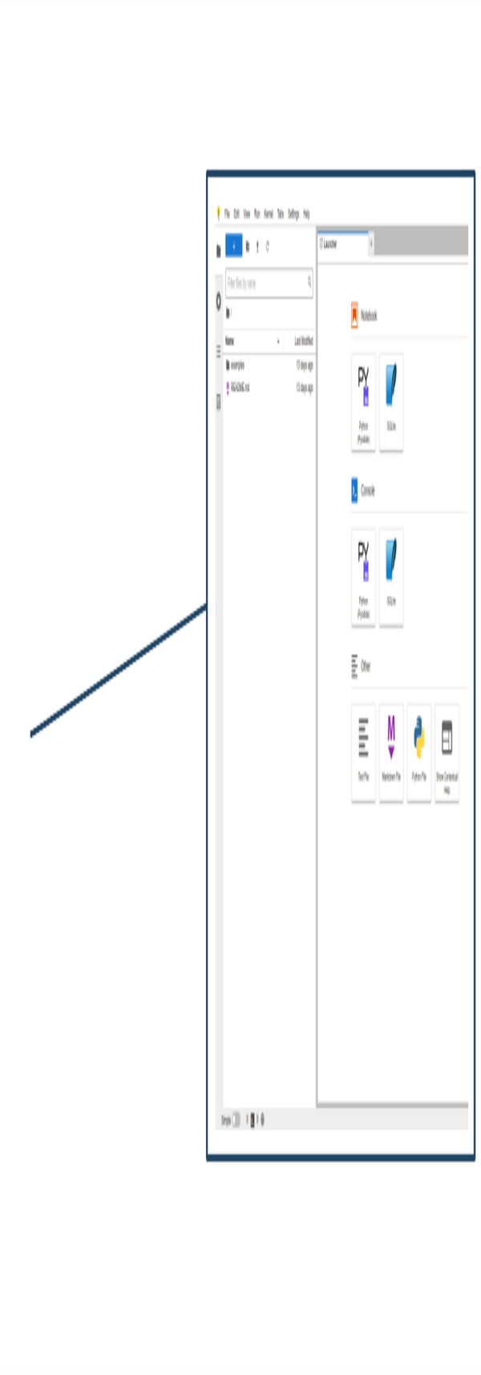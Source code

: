 ```yaml
---
title: PyNoon Week 1
---
```


### Welcome! Get ready for PyNoon:

<div style="font-size: 0.8em;">

<img src="img/jupyterlite-demo.png" style="position: absolute; right: 0px; top: 45px; height: 68%;">

* Connect to the WiFi (see whiteboard)
* Check you can access:
  * [pynoon.slack.com](https://pynoon.slack.com)
  * [pynoon.github.io/jupyterlite](https://pynoon.github.io/jupyterlite)
  * [futurecoder.io](https://futurecoder.io/)<br>(feel free to get started)
* If you need help, ask a neighbour or<br>a helper wearing a lanyard
* **Once everyone's ready, we'll kick off the course intro**

</div>

### <span class="left-heading">Tutorial Objectives</span>

<div style="text-align: left;">

1. Three ways to use Python:
   * Python console
   * Python scripts
   * Python notebooks
2. Basic maths
3. Setting and using variables

</div>


### <span class="left-heading">Independent Work/Homework</span>

<div style="font-size: 0.8em;">

1. **Exercise:** Write a notebook for a calculation:
   * E.g. Do a back-of-the-envelope calculation:
     * Sales/profit for a business
     * Floor area of your home or office
     * Number of weetbix NZ eats in a year
   * Name your notebook and variables well, and comment each part of
     the calculation
   * Explain your calculation to your neighbour
2. **Work through [futurecoder.io](https://futurecoder.io) sections**:
   1. The Shell
   2. String Basics
   3. Variables

</div>
